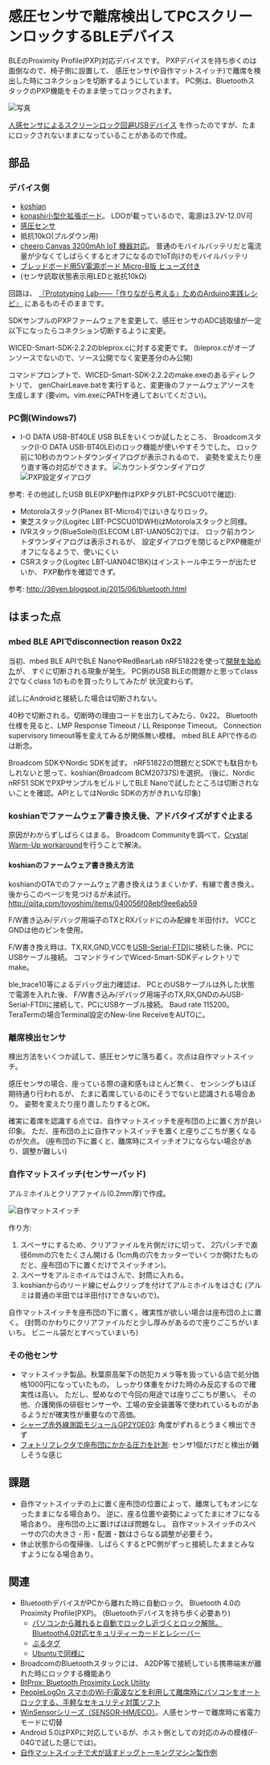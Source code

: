 # 感圧センサで離席検出してPCスクリーンロックするBLEデバイス

BLEのProximity Profile(PXP)対応デバイスです。
PXPデバイスを持ち歩くのは面倒なので、椅子側に設置して、
感圧センサ(や自作マットスイッチ)で離席を検出した時にコネクションを切断するようにしています。
PC側は、BluetoothスタックのPXP機能をそのまま使ってロックされます。

![写真](../img/chairleave.jpg)

[人感センサによるスクリーンロック回避USBデバイス](https://github.com/deton/avoidscreenlock)
を作ったのですが、たまにロックされないままになっていることがあるので作成。

## 部品
### デバイス側
+ [koshian](http://www.m-pression.com/ja/solutions/boards/koshian)
+ [konashi小型化拡張ボード](http://yukaishop.base.ec/items/559791)。
  LDOが載っているので、電源は3.2V-12.0V可
+ [感圧センサ](https://www.switch-science.com/catalog/2615/)
+ 抵抗10kΩ(プルダウン用)
+ [cheero Canvas 3200mAh IoT 機器対応](http://www.cheero.net/products/canvas-iot/)。
  普通のモバイルバッテリだと電流量が少なくてしばらくするとオフになるのでIoT向けのモバイルバッテリ
+ [ブレッドボード用5V電源ボード Micro-B版 ヒューズ付き](https://www.switch-science.com/catalog/2443/)
+ (センサ読取状態表示用LEDと抵抗10kΩ)

回路は、
[『Prototyping Lab――「作りながら考える」ためのArduino実践レシピ』](http://www.oreilly.co.jp/books/9784873114538/)
にあるものそのままです。

SDKサンプルのPXPファームウェアを変更して、感圧センサのADC読取値が一定以下になったらコネクション切断するように変更。

WICED-Smart-SDK-2.2.2のbleprox.cに対する変更です。
(bleprox.cがオープンソースでないので、ソース公開でなく変更差分のみ公開)

コマンドプロンプトで、WICED-Smart-SDK-2.2.2のmake.exeのあるディレクトリで、
genChairLeave.batを実行すると、変更後のファームウェアソースを生成します
(要vim。vim.exeにPATHを通しておいてください)。

### PC側(Windows7)
+ I-O DATA USB-BT40LE
USB BLEをいくつか試したところ、
Broadcomスタック(I-O DATA USB-BT40LE)のロック機能が使いやすそうでした。
ロック前に10秒のカウントダウンダイアログが表示されるので、
姿勢を変えたり座り直す等の対応ができます。
![カウントダウンダイアログ](../img/countdown.png)
![PXP設定ダイアログ](../img/broadcompxp2.png)

参考: その他試したUSB BLE(PXP動作はPXPタグLBT-PCSCU01で確認):
+ Motorolaスタック(Planex BT-Micro4)ではいきなりロック。
+ 東芝スタック(Logitec LBT-PCSCU01DWH)はMotorolaスタックと同様。
+ IVRスタック(BlueSoleil)(ELECOM LBT-UAN05C2)では、
  ロック前カウントダウンダイアログは表示されるが、
  設定ダイアログを閉じるとPXP機能がオフになるようで、使いにくい
+ CSRスタック(Logitec LBT-UAN04C1BK)はインストール中エラーが出たせいか、
  PXP動作を確認できず。

参考: http://36yen.blogspot.jp/2015/06/bluetooth.html

## はまった点
### mbed BLE APIでdisconnection reason 0x22
当初、mbed BLE APIでBLE NanoやRedBearLab nRF51822を使って[開発を始めた](https://developer.mbed.org/users/deton/code/ChairLeave/)が、
すぐに切断される現象が発生。
PC側のUSB BLEの問題かと思ってclass 2でなくclass 1のものを買ったりしてみたが
状況変わらず。

試しにAndroidと接続した場合は切断されない。

40秒で切断される。切断時の理由コードを出力してみたら、0x22。
Bluetooth仕様を見ると、LMP Response Timeout / LL Response Timeout。
Connection supervisory timeout等を変えてみるが関係無い模様。
mbed BLE APIで作るのは断念。

Broadcom SDKやNordic SDKを試す。
nRF51822の問題だとSDKでも駄目かもしれないと思って、koshian(Broadcom BCM20737S)を選択。
(後に、Nordic nRF51 SDKでPXPサンプルをビルドしてBLE Nanoで試したところは切断されないことを確認。APIとしてはNordic SDKの方がきれいな印象)

### koshianでファームウェア書き換え後、アドバタイズがすぐ止まる
原因がわからずしばらくはまる。
Broadcom Communityを調べて、[Crystal Warm-Up workaround](https://community.broadcom.com/message/3607#3607)を行うことで解決。

#### koshianのファームウェア書き換え方法
koshianのOTAでのファームウェア書き換えはうまくいかず、有線で書き換え。
後からこのページを見つけるが未試行。
http://qiita.com/toyoshim/items/040056f08ebf9ee6ab59

F/W書き込み/デバッグ用端子のTXとRXパッドにのみ配線を半田付け。
VCCとGNDは他のピンを使用。

F/W書き換え時は、TX,RX,GND,VCCを[USB-Serial-FTDI](https://www.switch-science.com/catalog/1032/)に接続した後、PCにUSBケーブル接続。
コマンドラインでWiced-Smart-SDKディレクトリでmake。

ble_trace1()等によるデバッグ出力確認は、
PCとのUSBケーブルは外した状態で電源を入れた後、
F/W書き込み/デバッグ用端子のTX,RX,GNDのみUSB-Serial-FTDIに接続して、PCにUSBケーブル接続。
Baud rate 115200。TeraTermの場合Terminal設定のNew-line ReceiveをAUTOに。

### 離席検出センサ
検出方法をいくつか試して、感圧センサに落ち着く。次点は自作マットスイッチ。

感圧センサの場合、座っている際の違和感もほとんど無く、
センシングもほぼ期待通り行われるが、
たまに着席しているのにそうでないと認識される場合あり。
姿勢を変えたり座り直したりするとOK。

確実に着席を認識する点では、自作マットスイッチを座布団の上に置く方が良い印象。
ただ、座布団の上に自作マットスイッチを置くと座りごこちが悪くなるのが欠点。
(座布団の下に置くと、離席時にスイッチオフにならない場合があり、調整が難しい)

### 自作マットスイッチ(センサーパッド)
アルミホイルとクリアファイル(0.2mm厚)で作成。

![自作マットスイッチ](../img/matswitch.jpg)

作り方:

1. スペーサにするため、クリアファイルを片側だけに切って、
   2穴パンチで直径6mmの穴をたくさん開ける
   (1cm角の穴をカッターでいくつか開けたものだと、座布団の下に置くだけでスイッチオン)。
2. スペーサをアルミホイルではさんで、封筒に入れる。
3. koshianからのリード線にゼムクリップを付けてアルミホイルをはさむ
   (アルミは普通の半田では半田付けできないので)。

自作マットスイッチを座布団の下に置く。確実性が欲しい場合は座布団の上に置く。
(封筒のかわりにクリアファイルだと少し厚みがあるので座りごこちがいまいち。
ビニール袋だとすべっていまいち)

### その他センサ
* マットスイッチ製品。秋葉原高架下の防犯カメラ等を扱っている店で処分価格1000円になっていたもの。
  しっかり体重をかけた時のみ反応するので確実性は高い。
  ただし、堅めなので今回の用途では座りごこちが悪い。
  その他、介護関係の徘徊センサーや、工場の安全装置等で使われているものがあるようだが確実性が重要なので高価。
* [シャープ赤外線測距モジュールGP2Y0E03](http://akizukidenshi.com/catalog/g/gI-07547/): 角度がずれるとうまく検出できず
* [フォトリフレクタで座布団にかかる圧力を計測](http://yutasugiura.com/research/yurufuwa/yurufuwa.html#fuwafuwa): センサ1個だけだと検出が難しそうな感じ

## 課題
* 自作マットスイッチの上に置く座布団の位置によって、離席してもオンになったままになる場合あり。
  逆に、座る位置や姿勢によってたまにオフになる場合あり。
  座布団の上に置けばほぼ問題なし。
  自作マットスイッチのスペーサの穴の大きさ・形・配置・数はさらなる調整が必要そう。
* 休止状態からの復帰後、しばらくするとPC側がずっと接続したままとみなすようになる場合あり。

## 関連
+ BluetoothデバイスがPCから離れた時に自動ロック。
  Bluetooth 4.0のProximity Profile(PXP)。
  (Bluetoothデバイスを持ち歩く必要あり)
	+ [パソコンから離れると自動でロックし近づくとロック解除。Bluetooth4.0対応セキュリティーカードとレシーバー](http://buffalo.jp/product/news/2012/09/05_04/)
	+ [ぶるタグ](http://pc.nikkeibp.co.jp/article/column/20120912/1062902/?P=2)
	+ [Ubuntuで同様に](http://gihyo.jp/admin/serial/01/ubuntu-recipe/0267)
+ BroadcomのBluetoothスタックには、
  A2DP等で接続している携帯端末が離れた時にロックする機能あり
+ [BtProx: Bluetooth Proximity Lock Utility](http://btprox.sourceforge.net/)
+ [PeopleLogOn スマホのWi-Fi電波などを利用して離席時にパソコンをオートロックする、手軽なセキュリティ対策ソフト](http://www.vector.co.jp/magazine/softnews/150613/n1506131.html)
+ [WinSensorシリーズ（SENSOR-HM/ECO）](http://www.iodata.jp/product/lcd/option/sensor-hmeco/)。人感センサーで離席時に省電力モードに切替
+ Android 5.0はPXPに対応しているが、ホスト側としての対応のみの模様(F-04Gで試した感じでは)。
+ [自作マットスイッチで犬が話すドッグトーキングマシン製作例](http://www.mycomkits.com/hpgen/HPB/entries/27.html)
